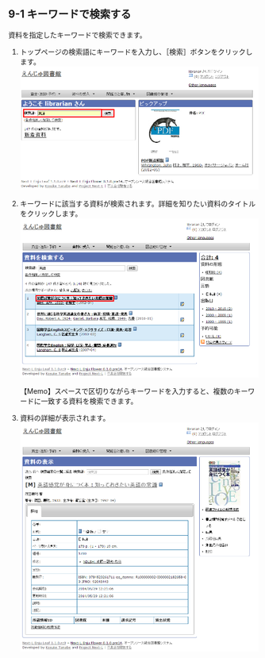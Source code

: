 <a name="9-1" />

9-1 キーワードで検索する
------------------------

資料を指定したキーワードで検索できます。

1. トップページの検索語にキーワードを入力し、［検索］ボタンをクリックします。  
   ![キーワードを入力](assets/images/image_operation_242.png)
2. キーワードに該当する資料が検索されます。詳細を知りたい資料のタイトルをクリックします。  
   ![該当する資料が検索される](assets/images/image_operation_244.png)

	<div class="alert alert-info">【Memo】スペースで区切りながらキーワードを入力すると、複数のキーワードに一致する資料を検索できます。
	</div>
3. 資料の詳細が表示されます。
   ![該当する資料の表示](assets/images/image_operation_244_2.png)


